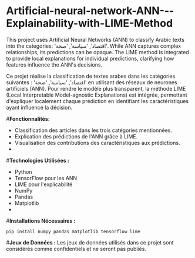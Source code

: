# Artificial-neural-network-ANN---Explainability-with-LIME-Method
This project uses Artificial Neural Networks (ANN) to classify Arabic texts into the categories: 'اقتصاد', 'سياسة', 'صحة'. While ANN captures complex relationships, its predictions can be opaque. The LIME method is integrated to provide local explanations for individual predictions, clarifying how features influence the ANN's decisions.

Ce projet réalise la classification de textes arabes dans les catégories suivantes : 'اقتصاد', 'سياسة', 'صحة' en utilisant des réseaux de neurones artificiels (ANN). Pour rendre le modèle plus transparent, la méthode LIME (Local Interpretable Model-agnostic Explanations) est intégrée, permettant d'expliquer localement chaque prédiction en identifiant les caractéristiques ayant influencé la décision.

#**Fonctionnalités**:
  - Classification des articles dans les trois catégories mentionnées.
  - Explication des prédictions de l'ANN grâce à LIME.
  - Visualisation des contributions des caractéristiques aux prédictions.
  - 
#**Technologies Utilisées :**
  - Python
  - TensorFlow pour les ANN
  - LIME pour l'explicabilité
  - NumPy
  - Pandas
  - Matplotlib
  - 
#**Installations Nécessaires :**
```
pip install numpy pandas matplotlib tensorflow lime
```

#**Jeux de Données :**
Les jeux de données utilisés dans ce projet sont considérés comme confidentiels et ne seront pas publiés.
